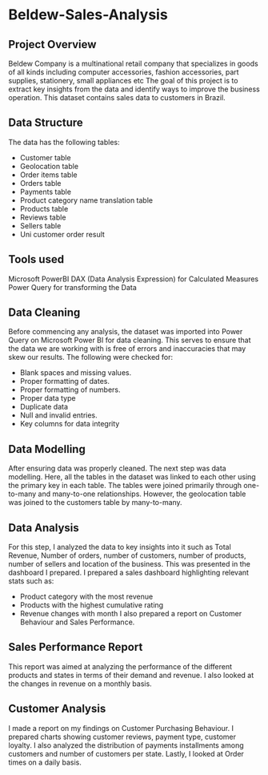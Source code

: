 # Beldew-Sales-Analysis
## Project Overview 
Beldew Company is a multinational retail company that specializes in goods of all kinds including computer accessories, fashion accessories, part supplies, stationery, small appliances etc
The goal of this project is to extract key insights from the data and identify ways to improve the business operation. This dataset contains sales data to customers in Brazil.
## Data Structure
The data has the following tables:
* Customer table
* Geolocation table 
* Order items table
* Orders table
* Payments table
* Product category name translation table
* Products table
* Reviews table
* Sellers table
* Uni customer order result
## Tools used
Microsoft PowerBI
DAX (Data Analysis Expression) for Calculated Measures
Power Query for transforming the Data
## Data Cleaning
Before commencing any analysis, the dataset was imported into Power Query on Microsoft Power BI for data cleaning. This serves to ensure that the data we are working with is free of errors and inaccuracies that may skew our results.
The following were checked for:
* Blank spaces and missing values.
* Proper formatting of dates.
* Proper formatting of numbers.
* Proper data type
* Duplicate data
* Null and invalid entries.
* Key columns for data integrity
## Data Modelling
After ensuring data was properly cleaned. The next step was data modelling. Here, all the tables in the dataset was linked to each other using the primary key in each table.
The tables were joined primarily through one-to-many and many-to-one relationships. However, the geolocation table was joined to the customers table by many-to-many.
## Data Analysis
For this step, I analyzed the data to key insights into it such as Total Revenue, Number of orders, number of customers, number of products, number of sellers and location of the business. This was presented in the dashboard I prepared.
I prepared a sales dashboard highlighting relevant stats such as:
* Product category with the most revenue
* Products with the highest cumulative rating
* Revenue changes with month
I also prepared a report on Customer Behaviour and Sales Performance.
## Sales Performance Report
This report was aimed at analyzing the performance of the different products and states in terms of their demand and revenue. I also looked at the changes in revenue on a monthly basis.
## Customer Analysis
I made a report on my findings on Customer Purchasing Behaviour. I prepared charts showing customer reviews, payment type, customer loyalty.
I also analyzed the distribution of payments installments among customers and number of customers per state. Lastly, I looked at Order times on a daily basis.
